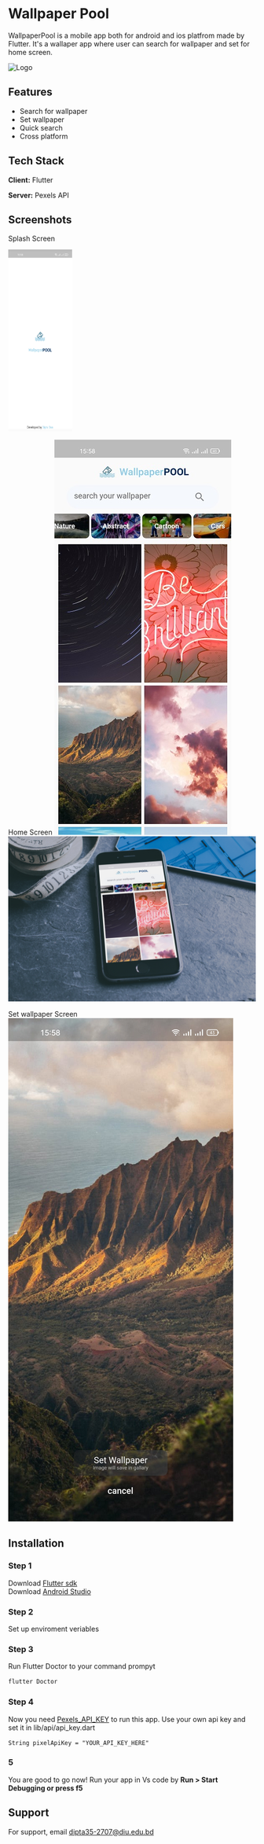 # Wallpaper Pool

WallpaperPool is a mobile app both for android and ios platfrom made by Flutter.
It's a wallaper app where user can search for wallpaper and set for home screen.

![Logo](https://upload.wikimedia.org/wikipedia/commons/thumb/4/44/Google-flutter-logo.svg/2560px-Google-flutter-logo.svg.png)

## Features

- Search for wallpaper
- Set wallpaper
- Quick search
- Cross platform

## Tech Stack

**Client:** Flutter

**Server:** Pexels API

## Screenshots

Splash Screen

<img src="Ui-Ux/uiSplash.jpg" width="130" height="370">

Home Screen
![App Screenshot](Ui-Ux/ui_home.jpg)
![App Screenshot](Ui-Ux/ui1.jpg)

Set wallpaper Screen
![App Screenshot](Ui-Ux/ui_set.jpg)

## Installation

### Step 1

Download [Flutter sdk](https://docs.flutter.dev/get-started/install)  
Download [Android Studio](https://developer.android.com/studio?gclid=Cj0KCQjw_viWBhD8ARIsAH1mCd4KYgq3igEpLzVa38kABX_aKT9ilh5RBvAfx2sQcq-DF3pVnYhrT_oaAnGDEALw_wcB&gclsrc=aw.ds#downloads)

### Step 2

Set up enviroment veriables

### Step 3

Run Flutter Doctor to your command prompyt

```bash
flutter Doctor
```

### Step 4

Now you need [Pexels_API_KEY](https://www.pexels.com/) to run this app.
Use your own api key and set it in lib/api/api_key.dart

```
String pixelApiKey = "YOUR_API_KEY_HERE"
```

### 5

You are good to go now! Run your app in Vs code by **Run > Start Debugging or press f5**

## Support

For support, email dipta35-2707@diu.edu.bd
